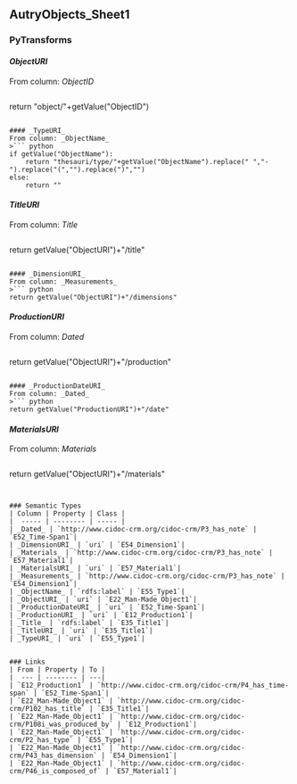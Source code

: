 ## AutryObjects_Sheet1

### PyTransforms
#### _ObjectURI_
From column: _ObjectID_
>``` python
return "object/"+getValue("ObjectID")
```

#### _TypeURI_
From column: _ObjectName_
>``` python
if getValue("ObjectName"):
    return "thesauri/type/"+getValue("ObjectName").replace(" ","-").replace("(","").replace(")","")
else:
    return ""
```

#### _TitleURI_
From column: _Title_
>``` python
return getValue("ObjectURI")+"/title"
```

#### _DimensionURI_
From column: _Measurements_
>``` python
return getValue("ObjectURI")+"/dimensions"
```

#### _ProductionURI_
From column: _Dated_
>``` python
return getValue("ObjectURI")+"/production"
```

#### _ProductionDateURI_
From column: _Dated_
>``` python
return getValue("ProductionURI")+"/date"
```

#### _MaterialsURI_
From column: _Materials_
>``` python
return getValue("ObjectURI")+"/materials"
```


### Semantic Types
| Column | Property | Class |
|  ----- | -------- | ----- |
| _Dated_ | `http://www.cidoc-crm.org/cidoc-crm/P3_has_note` | `E52_Time-Span1`|
| _DimensionURI_ | `uri` | `E54_Dimension1`|
| _Materials_ | `http://www.cidoc-crm.org/cidoc-crm/P3_has_note` | `E57_Material1`|
| _MaterialsURI_ | `uri` | `E57_Material1`|
| _Measurements_ | `http://www.cidoc-crm.org/cidoc-crm/P3_has_note` | `E54_Dimension1`|
| _ObjectName_ | `rdfs:label` | `E55_Type1`|
| _ObjectURI_ | `uri` | `E22_Man-Made_Object1`|
| _ProductionDateURI_ | `uri` | `E52_Time-Span1`|
| _ProductionURI_ | `uri` | `E12_Production1`|
| _Title_ | `rdfs:label` | `E35_Title1`|
| _TitleURI_ | `uri` | `E35_Title1`|
| _TypeURI_ | `uri` | `E55_Type1`|


### Links
| From | Property | To |
|  --- | -------- | ---|
| `E12_Production1` | `http://www.cidoc-crm.org/cidoc-crm/P4_has_time-span` | `E52_Time-Span1`|
| `E22_Man-Made_Object1` | `http://www.cidoc-crm.org/cidoc-crm/P102_has_title` | `E35_Title1`|
| `E22_Man-Made_Object1` | `http://www.cidoc-crm.org/cidoc-crm/P108i_was_produced_by` | `E12_Production1`|
| `E22_Man-Made_Object1` | `http://www.cidoc-crm.org/cidoc-crm/P2_has_type` | `E55_Type1`|
| `E22_Man-Made_Object1` | `http://www.cidoc-crm.org/cidoc-crm/P43_has_dimension` | `E54_Dimension1`|
| `E22_Man-Made_Object1` | `http://www.cidoc-crm.org/cidoc-crm/P46_is_composed_of` | `E57_Material1`|
